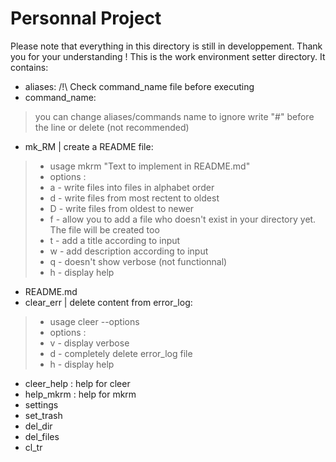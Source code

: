 # **Personnal Project**
Please note that everything in this directory is still in developpement. Thank you for your understanding !
This is the work environment setter directory. It contains:
- aliases:
	/!\ Check command_name file before executing
- command_name:
>	you can change aliases/commands name
	to ignore write "#" before the line or delete (not recommended)
- mk_RM | create a README file:
>	- usage mkrm "Text to implement in README.md"
>	- options :
> - a - write files into files in alphabet order
> - d - write files from most rectent to oldest
> - D - write files from oldest to newer
> - f - allow you to add a file who doesn't exist in your directory yet. The file will be created too
> - t - add a title according to input
> - w - add description according to input
> - q - doesn't show verbose (not functionnal)
> - h - display help
- README.md
- clear_err | delete content from error_log:
> - usage cleer --options
> - options :
> - v - display verbose
> - d - completely delete error_log file
> - h - display help
- cleer_help : help for cleer
- help_mkrm : help for mkrm
- settings
- set_trash
- del_dir
- del_files
- cl_tr
